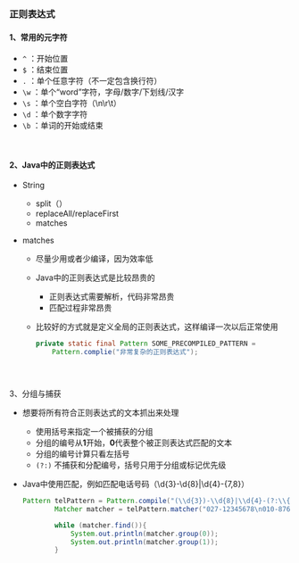 ### 正则表达式

#### 1、常用的元字符

- `^` ：开始位置
- `$` ：结束位置
- `.`  ：单个任意字符（不一定包含换行符）
- `\w` ：单个“word”字符，字母/数字/下划线/汉字
- `\s` ：单个空白字符（\n\r\t）
- `\d` ：单个数字字符
- `\b` ：单词的开始或结束

​	

#### 2、Java中的正则表达式

- String

  - split（）
  - replaceAll/replaceFirst
  - matches

- matches

  - 尽量少用或者少编译，因为效率低

  - Java中的正则表达式是比较昂贵的

    - 正则表达式需要解析，代码非常昂贵
    - 匹配过程非常昂贵

  - 比较好的方式就是定义全局的正则表达式，这样编译一次以后正常使用

    ```java
    private static final Pattern SOME_PRECOMPILED_PATTERN = 
        Pattern.complie("非常复杂的正则表达式");
  ```
  
  

3、分组与捕获

- 想要将所有符合正则表达式的文本抓出来处理

  - 使用括号来指定一个被捕获的分组
  - 分组的编号从**1**开始，**0**代表整个被正则表达式匹配的文本
  - 分组的编号计算只看左括号
  - `(?:)` 不捕获和分配编号，括号只用于分组或标记优先级

- Java中使用匹配，例如匹配电话号码（\d{3}-\d{8}|\d{4}-\{7,8}）

  ```java
  Pattern telPattern = Pattern.compile("(\\d{3})-\\d{8}|\\d{4}-(?:\\{7,8})");
          Matcher matcher = telPattern.matcher("027-12345678\n010-87654321\nkjhgfds");
  
          while (matcher.find()){
              System.out.println(matcher.group(0));
              System.out.println(matcher.group(1));
          }
  ```

  

